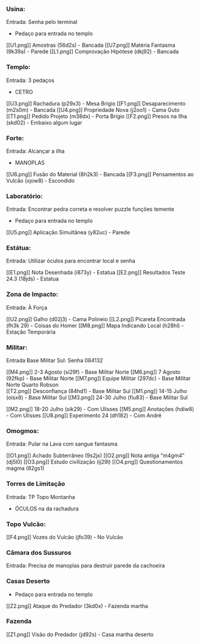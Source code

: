 
### Usina:

Entrada: Senha pelo terminal

- Pedaço para entrada no templo

[[U1.png]] Amostras (56d2s) - Bancada
[[U7.png]] Matéria Fantasma (9k39a) - Parede
[[L1.png]] Comprovação Hipótese (dkj92) - Bancada

### Templo:

Entrada: 3 pedaços

- CETRO

[[U3.png]] Rachadura (p29x3) - Mesa Brígio
[[F1.png]] Desaparecimento (m2s0m) - Bancada
[[U4.png]] Propriedade Nova (j2oo1) - Cama Guto
[[T1.png]] Pedido Projeto (m38dx) - Porta Brígio
[[F2.png]] Presos na Ilha (skd02) - Embaixo algum lugar

### Forte:

Entrada: Alcançar a ilha

- MANOPLAS

[[U6.png]] Fusão do Material (8h2k3) - Bancada
[[F3.png]] Pensamentos ao Vulcão (xjow8) - Escondido

### Laboratório:

Entrada: Encontrar pedra correta e resolver puzzle funções temente

- Pedaço para entrada no templo

[[U5.png]] Aplicação Simultânea (y82uc) - Parede

### Estátua:

Entrada: Utilizar óculos para encontrar local e senha

[[E1.png]] Nota Desenhada (i873y) - Estatua
[[E2.png]] Resultados Teste 24.3 (18jds) - Estatua 

### Zona de Impacto:

Entrada: À Força

[[U2.png]] Galho (d02j3) - Cama Polineio
[[L2.png]] Picareta Encontrada (fh3k 29) - Coisas do Homer
[[M8.png]] Mapa Indicando Local (h28hl) - Estação Temporária

### Militar:

Entrada Base Militar Sul: Senha 084132

[[M4.png]] 2-3 Agosto (si29f) - Base Militar Norte
[[M6.png]] 7 Agosto (92fkp) - Base Militar Norte
[[M7.png]] Equipe Militar (297dc) - Base Militar Norte Quarto Robson  
[[T2.png]] Desconfiança (84hd1) - Base Militar Sul
[[M1.png]] 14-15 Julho (oisx8) - Base Militar Sul
[[M3.png]] 24-30 Julho (fiu83) - Base Militar Sul

[[M2.png]] 18-20 Julho (sik29) - Com Ulisses
[[M5.png]] Anotações (hdiw8) - Com Ulisses
[[U8.png]] Experimento 24 (dh182) -  Com André

### Omogmos:

Entrada: Pular na Lava com sangue fantasma

[[O1.png]] Achado Subterrâneo (9s2jx)
[[O2.png]] Nota antiga "m4gm4" (dj5l0)
[[O3.png]] Estudo civilização (ij29l)
[[O4.png]] Questionamentos magma (82gs1)

### Torres de Limitação

Entrada: TP Topo Montanha

- ÓCULOS na da rachadura

### Topo Vulcão:

[[F4.png]] Vozes do Vulcão (jfo39) - No Vulcão

### Câmara dos Sussuros

Entrada: Precisa de manoplas para destruir parede da cachoeira

### Casas Deserto

- Pedaço para entrada no templo

[[Z2.png]] Ataque do Predador (3kd0x) - Fazenda martha

### Fazenda 

[[Z1.png]] Visão do Predador (jd92s) - Casa martha deserto

